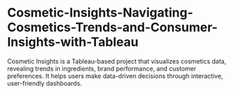 # Cosmetic-Insights-Navigating-Cosmetics-Trends-and-Consumer-Insights-with-Tableau
Cosmetic Insights is a Tableau-based project that visualizes cosmetics data, revealing trends in ingredients, brand performance, and customer preferences. It helps users make data-driven decisions through interactive, user-friendly dashboards.
